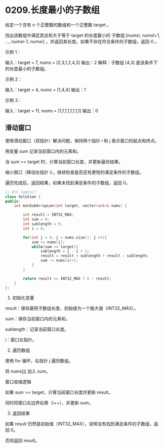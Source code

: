 # 0209.长度最小的子数组

给定一个含有 n 个正整数的数组和一个正整数 target 。

找出该数组中满足其总和大于等于 target 的长度最小的 
子数组
 [numsl, numsl+1, ..., numsr-1, numsr] ，并返回其长度。如果不存在符合条件的子数组，返回 0 。

示例 1：

输入：target = 7, nums = [2,3,1,2,4,3]
输出：2
解释：子数组 [4,3] 是该条件下的长度最小的子数组。

示例 2：

输入：target = 4, nums = [1,4,4]
输出：1

示例 3：

输入：target = 11, nums = [1,1,1,1,1,1,1,1]
输出：0

## 滑动窗口

使用滑动窗口（双指针）解决问题，保持两个指针 i 和 j 表示窗口的起点和终点。

用变量 sum 记录当前窗口内的元素和。

当 sum >= target 时，计算当前窗口长度，并更新最优结果。

缩小窗口（移动左指针 i），继续检查是否还有更短的满足条件的子数组。

遍历完成后，返回结果，如果未找到满足条件的子数组，返回 0。

```cpp
// O(n log(n))
class Solution {
public:
    int minSubArrayLen(int target, vector<int>& nums) {

        int result = INT32_MAX;    
        int sum = 0;
        int sublength = 0;
        int i = 0;

        for(int j = 0; j < nums.size(); j ++){
            sum += nums[j];
            while(sum >= target){
                sublength = j - i + 1;
                result = result < sublength ? result : sublength;
                sum -= nums[i++];
            }
        }

        return result == INT32_MAX ? 0 : result;
    }
};
```

1. 初始化变量

result：保存最短子数组长度，初始值为一个极大值（INT32_MAX）。

sum：保存当前窗口内的元素和。

sublength：记录当前窗口长度。

i：窗口左指针。

2. 遍历数组

使用 for 循环，右指针 j 遍历数组。

将 nums[j] 加入 sum。

窗口收缩逻辑

如果 sum >= target，计算当前窗口长度并更新 result。

同时将窗口左边界右移（i++），并更新 sum。

3. 返回结果

如果 result 仍然是初始值（INT32_MAX），说明没有找到满足条件的子数组，返回 0。

否则返回 result。